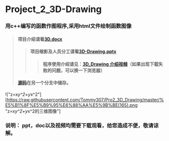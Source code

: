 # Project_2_3D-Drawing
### 用c++编写的函数作图程序,采用html文件绘制函数图像   
  
  
> #### 项目介绍请看[3D.docx](https://github.com/Tommy307/Pro2_3D_Drawing/blob/master/3D.docx)
>> #### 项目缩影及人员分工请看[3D-Drawing.pptx](https://github.com/Tommy307/Pro2_3D_Drawing/blob/master/函数作图程序介绍.pptx)
>>> #### 程序使用介绍请见：[3D_Drawing 介绍视频](https://github.com/Tommy307/Pro2_3D_Drawing/blob/master/3D_Drawing%20介绍视频.mp4)（如果出现下载失败的问题，可以换一下浏览器）
>#### [源码](https://github.com/Tommy307/Pro2_3D_Drawing/blob/zlsteven-patch-1/3D-Drawing源码)在另一个分支中储存。   

!["z=x*y^2+y*x^2"][https://raw.githubusercontent.com/Tommy307/Pro2_3D_Drawing/master/%E5%B1%8F%E5%B9%95%E6%88%AA%E5%9B%BE(165).png "z=x*y^2+y*x^2的三维图像"]

  
    
 
### **说明：** ppt，doc以及视频均需要下载观看，给您造成不便，敬请谅解。
